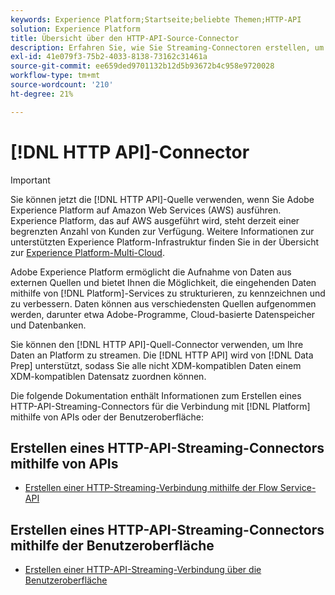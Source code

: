 ```yaml
---
keywords: Experience Platform;Startseite;beliebte Themen;HTTP-API
solution: Experience Platform
title: Übersicht über den HTTP-API-Source-Connector
description: Erfahren Sie, wie Sie Streaming-Connectoren erstellen, um eine Verbindung mit Adobe Experience Platform über APIs oder die Benutzeroberfläche herzustellen.
exl-id: 41e079f3-75b2-4033-8138-73162c31461a
source-git-commit: ee659ded9701132b12d5b93672b4c958e9720028
workflow-type: tm+mt
source-wordcount: '210'
ht-degree: 21%

---
```


# [!DNL HTTP API]-Connector

>[!IMPORTANT]
>
>Sie können jetzt die [!DNL HTTP API]-Quelle verwenden, wenn Sie Adobe Experience Platform auf Amazon Web Services (AWS) ausführen. Experience Platform, das auf AWS ausgeführt wird, steht derzeit einer begrenzten Anzahl von Kunden zur Verfügung. Weitere Informationen zur unterstützten Experience Platform-Infrastruktur finden Sie in der Übersicht zur [Experience Platform-Multi-Cloud](../../../landing/multi-cloud.md).

Adobe Experience Platform ermöglicht die Aufnahme von Daten aus externen Quellen und bietet Ihnen die Möglichkeit, die eingehenden Daten mithilfe von [!DNL Platform]-Services zu strukturieren, zu kennzeichnen und zu verbessern. Daten können aus verschiedensten Quellen aufgenommen werden, darunter etwa Adobe-Programme, Cloud-basierte Datenspeicher und Datenbanken.

Sie können den [!DNL HTTP API]-Quell-Connector verwenden, um Ihre Daten an Platform zu streamen. Die [!DNL HTTP API] wird von [!DNL Data Prep] unterstützt, sodass Sie alle nicht XDM-kompatiblen Daten einem XDM-kompatiblen Datensatz zuordnen können.

Die folgende Dokumentation enthält Informationen zum Erstellen eines HTTP-API-Streaming-Connectors für die Verbindung mit [!DNL Platform] mithilfe von APIs oder der Benutzeroberfläche:

## Erstellen eines HTTP-API-Streaming-Connectors mithilfe von APIs

- [Erstellen einer HTTP-Streaming-Verbindung mithilfe der Flow Service-API](../../tutorials/api/create/streaming/http.md)

## Erstellen eines HTTP-API-Streaming-Connectors mithilfe der Benutzeroberfläche

- [Erstellen einer HTTP-API-Streaming-Verbindung über die Benutzeroberfläche](../../tutorials/ui/create/streaming/http.md)
